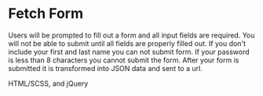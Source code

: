 # Fetch Form

Users will be prompted to fill out a form and all input fields are required. You will not be able to submit until 
all fields are properly filled out. If you don't include your first and last name you can not submit form. If your 
password is less than 8 characters you cannot submit the form. After your form is submitted it is transformed into JSON
data and sent to a url.

HTML/SCSS, and jQuery
